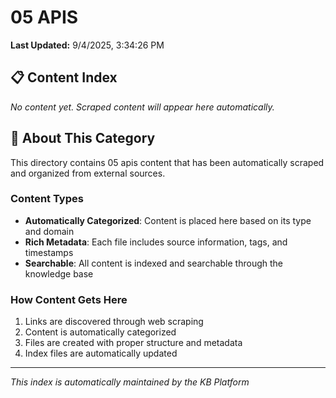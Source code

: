 # 05 APIS

**Last Updated:** 9/4/2025, 3:34:26 PM

## 📋 Content Index

*No content yet. Scraped content will appear here automatically.*

## 📝 About This Category

This directory contains 05 apis content that has been automatically scraped and organized from external sources.

### Content Types
- **Automatically Categorized**: Content is placed here based on its type and domain
- **Rich Metadata**: Each file includes source information, tags, and timestamps
- **Searchable**: All content is indexed and searchable through the knowledge base

### How Content Gets Here
1. Links are discovered through web scraping
2. Content is automatically categorized
3. Files are created with proper structure and metadata
4. Index files are automatically updated

---
*This index is automatically maintained by the KB Platform*